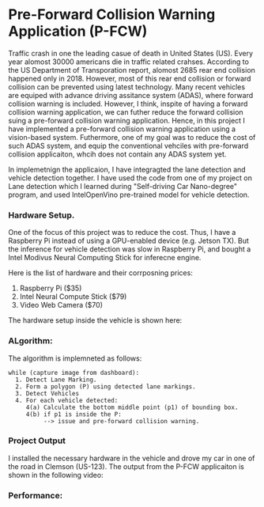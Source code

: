 # Pre-Forward Collision Warning Application (P-FCW)

Traffic crash in one the leading casue of death in United States (US). Every year alomost 30000 americans die in traffic related crahses.
According to the US Department of Transporation report, alomost 2685 rear end collision happened only in 2018. However, most of this rear end collision or forward collision can be prevented using latest technology. Many recent vehicles are equiped with advance driving assitance system (ADAS), where forward collision warning is included. However, I think, inspite of having a forward collision warning application, we can futher reduce the forward collision suing a pre-forward collision warning application. Hence, in this project I have implemented a pre-forward collision warning application using a vision-based system. Futhermore, one of my goal was to reduce the cost of such ADAS system, and equip the conventional vehciles with pre-forward collision applicaiton, whcih does not contain any ADAS system yet. 

In implemetnign the applicaion, I have integragted the lane detection and vehicle detection together. I have used the code from one of my project on Lane detection which I learned during "Self-driving Car Nano-degree" program, and used IntelOpenVino pre-trained model for vehicle detection. 


### Hardware Setup.

One of the focus of this project was to reduce the cost. Thus, I have a Raspberry Pi instead of using a GPU-enabled device (e.g. Jetson TX).
But the inference for vehicle detection was slow in Raspberry Pi, and bought a Intel Modivus Neural Computing Stick for inferecne engine.

Here is the list of hardware and their corrposning prices:

1. Raspberry Pi ($35)
2. Intel Neural Compute Stick ($79)
3. Video Web Camera ($70)

The hardware setup inside the vehicle is shown here: 


### ALgorithm:
The algorithm is implemneted as follows:
```
while (capture image from dashboard):
  1. Detect Lane Marking.
  2. Form a polygon (P) using detected lane markings.
  3. Detect Vehicles
  4. For each vehicle detected:
     4(a) Calculate the bottom middle point (p1) of bounding box.
     4(b) if p1 is inside the P:
          --> issue and pre-forward collision warning.
```
### Project Output
I installed the necessary hardware in the vehicle and drove my car in one of the road in Clemson (US-123). The output from the P-FCW applicaiton is shown in the following video:


### Performance:
